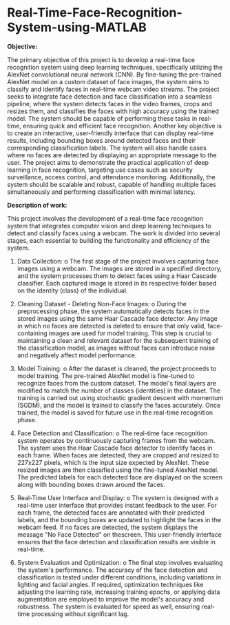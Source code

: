 # Real-Time-Face-Recognition-System-using-MATLAB

**Objective:**

The primary objective of this project is to develop a real-time face recognition 
system using deep learning techniques, specifically utilizing the AlexNet 
convolutional neural network (CNN). By fine-tuning the pre-trained AlexNet 
model on a custom dataset of face images, the system aims to classify and identify 
faces in real-time webcam video streams. The project seeks to integrate face 
detection and face classification into a seamless pipeline, where the system 
detects faces in the video frames, crops and resizes them, and classifies the faces 
with high accuracy using the trained model. The system should be capable of 
performing these tasks in real-time, ensuring quick and efficient face recognition. 
Another key objective is to create an interactive, user-friendly interface that can 
display real-time results, including bounding boxes around detected faces and their 
corresponding classification labels. The system will also handle cases where no 
faces are detected by displaying an appropriate message to the user. The project 
aims to demonstrate the practical application of deep learning in face recognition, 
targeting use cases such as security surveillance, access control, and attendance 
monitoring. Additionally, the system should be scalable and robust, capable of 
handling multiple faces simultaneously and performing classification with 
minimal latency. 


**Description of work:**

This project involves the development of a real-time face recognition system that 
integrates computer vision and deep learning techniques to detect and classify 
faces using a webcam. The work is divided into several stages, each essential to 
building the functionality and efficiency of the system. 
1. Data Collection: 
o The first stage of the project involves capturing face images using a 
webcam. The images are stored in a specified directory, and the system 
processes them to detect faces using a Haar Cascade classifier. Each 
captured image is stored in its respective folder based on the identity 
(class) of the individual. 
 
2. Cleaning Dataset - Deleting Non-Face Images: 
o During the preprocessing phase, the system automatically detects faces 
in the stored images using the same Haar Cascade face detector. Any 
image in which no faces are detected is deleted to ensure that only valid, 
face-containing images are used for model training. This step is crucial 
to maintaining a clean and relevant dataset for the subsequent training 
of the classification model, as images without faces can introduce noise 
and negatively affect model performance.

3. Model Training: 
o After the dataset is cleaned, the project proceeds to model training. The 
pre-trained AlexNet model is fine-tuned to recognize faces from the 
custom dataset. The model's final layers are modified to match the 
number of classes (identities) in the dataset. The training is carried out 
using stochastic gradient descent with momentum (SGDM), and the 
model is trained to classify the faces accurately. Once trained, the 
model is saved for future use in the real-time recognition phase. 
 
4. Face Detection and Classification: 
o The real-time face recognition system operates by continuously 
capturing frames from the webcam. The system uses the Haar Cascade 
face detector to identify faces in each frame. When faces are detected, 
they are cropped and resized to 227x227 pixels, which is the input size 
expected by AlexNet. These resized images are then classified using 
the fine-tuned AlexNet model. The predicted labels for each detected 
face are displayed on the screen along with bounding boxes drawn 
around the faces. 
 
5. Real-Time User Interface and Display: 
o The system is designed with a real-time user interface that provides 
instant feedback to the user. For each frame, the detected faces are 
annotated with their predicted labels, and the bounding boxes are 
updated to highlight the faces in the webcam feed. If no faces are 
detected, the system displays the message "No Face Detected" on thescreen.
This user-friendly interface ensures that the face detection and 
classification results are visible in real-time.

6. System Evaluation and Optimization: 
o The final step involves evaluating the system's performance. The 
accuracy of the face detection and classification is tested under 
different conditions, including variations in lighting and facial angles. 
If required, optimization techniques like adjusting the learning rate, 
increasing training epochs, or applying data augmentation are 
employed to improve the model's accuracy and robustness. The system 
is evaluated for speed as well, ensuring real-time processing without 
significant lag.



